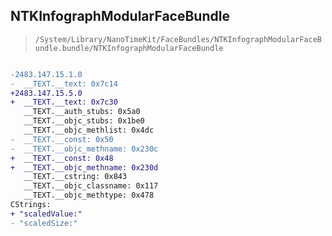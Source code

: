 ## NTKInfographModularFaceBundle

> `/System/Library/NanoTimeKit/FaceBundles/NTKInfographModularFaceBundle.bundle/NTKInfographModularFaceBundle`

```diff

-2483.147.15.1.0
-  __TEXT.__text: 0x7c14
+2483.147.15.5.0
+  __TEXT.__text: 0x7c30
   __TEXT.__auth_stubs: 0x5a0
   __TEXT.__objc_stubs: 0x1be0
   __TEXT.__objc_methlist: 0x4dc
-  __TEXT.__const: 0x50
-  __TEXT.__objc_methname: 0x230c
+  __TEXT.__const: 0x48
+  __TEXT.__objc_methname: 0x230d
   __TEXT.__cstring: 0x843
   __TEXT.__objc_classname: 0x117
   __TEXT.__objc_methtype: 0x478
CStrings:
+ "scaledValue:"
- "scaledSize:"

```
